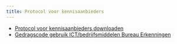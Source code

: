 ```yaml
---
title: Protocol voor kennisaanbieders
---
```


- [Protocol voor kennisaanbieders downloaden](https://administratie.erkenningen.nl/Portals/1/20200331%20Protocol%20voor%20kennisaanbieders.doc)
- [Gedragscode gebruik ICT/bedrijfsmiddelen Bureau Erkenningen](https://administratie.erkenningen.nl/Portals/1/20200408%20Gedragscode%20gebruik%20%20ICT%20Bedrijfsmiddelen%20BE%20Versie%202020APR.pdf)
